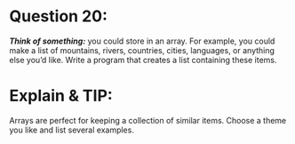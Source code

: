 # Question 20: 
***Think of something:*** you could store in an array. For example, you could make a list of mountains, rivers, countries, cities, languages, or anything else you’d like. Write a program that creates a list containing these items.

# Explain & TIP: 
Arrays are perfect for keeping a collection of similar items. Choose a theme you like and list several examples.

